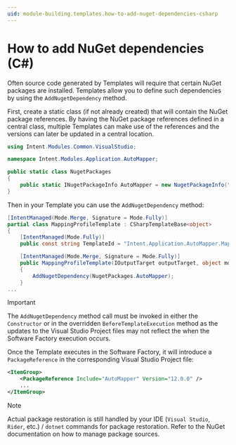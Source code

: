 ```yaml
---
uid: module-building.templates.how-to-add-nuget-dependencies-csharp
---
```

# How to add NuGet dependencies (C#)

Often source code generated by Templates will require that certain NuGet packages are installed. Templates allow you to define such dependencies by using the `AddNugetDependency` method.

First, create a static class (if not already created) that will contain the NuGet package references. By having the NuGet package references defined in a central class, multiple Templates can make use of the references and the versions can later be updated in a central location.

```csharp
using Intent.Modules.Common.VisualStudio;

namespace Intent.Modules.Application.AutoMapper;

public static class NugetPackages
{
    public static INugetPackageInfo AutoMapper = new NugetPackageInfo("AutoMapper", "12.0.0");
}
```

Then in your Template you can use the `AddNugetDependency` method:

```csharp
[IntentManaged(Mode.Merge, Signature = Mode.Fully)]
partial class MappingProfileTemplate : CSharpTemplateBase<object>
{
    [IntentManaged(Mode.Fully)]
    public const string TemplateId = "Intent.Application.AutoMapper.MappingProfile";

    [IntentManaged(Mode.Merge, Signature = Mode.Fully)]
    public MappingProfileTemplate(IOutputTarget outputTarget, object model = null) : base(TemplateId, outputTarget, model)
    {
        AddNugetDependency(NugetPackages.AutoMapper);
    }
...
```

> [!IMPORTANT]
> The `AddNugetDependency` method call must be invoked in either the `Constructor` or in the overridden `BeforeTemplateExecution` method as the updates to the Visual Studio Project files may not reflect the when the Software Factory execution occurs.

Once the Template executes in the Software Factory, it will introduce a `PackageReference` in the corresponding Visual Studio Project file:

```xml
<ItemGroup>
    <PackageReference Include="AutoMapper" Version="12.0.0" />
    ...
</ItemGroup>
```

> [!NOTE]
> Actual package restoration is still handled by your IDE (`Visual Studio`, `Rider`, etc.) / `dotnet` commands for package restoration. Refer to the NuGet documentation on how to manage package sources.
